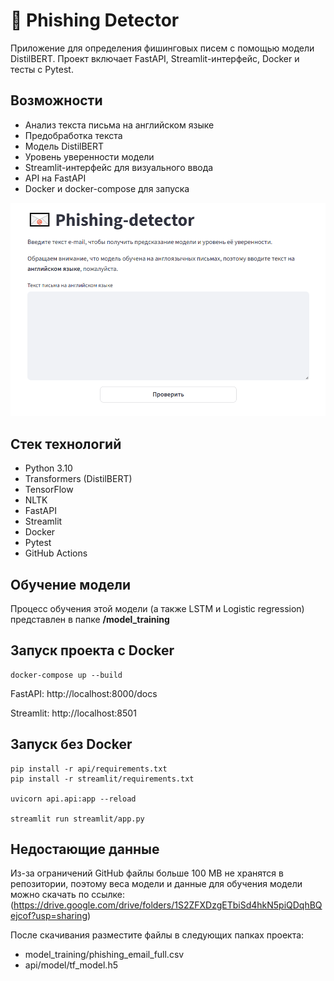 # 📧 Phishing Detector
Приложение для определения фишинговых писем с помощью модели DistilBERT.
Проект включает FastAPI, Streamlit-интерфейс, Docker и тесты с Pytest.

## Возможности
* Анализ текста письма на английском языке
* Предобработка текста
* Модель DistilBERT
* Уровень уверенности модели
* Streamlit-интерфейс для визуального ввода
* API на FastAPI
* Docker и docker-compose для запуска

![Streamlit-интерфейс](screenshots/streamlit.png)

## Стек технологий
* Python 3.10
* Transformers (DistilBERT)
* TensorFlow
* NLTK
* FastAPI
* Streamlit
* Docker
* Pytest
* GitHub Actions

## Обучение модели
Процесс обучения этой модели (а также LSTM и Logistic regression) представлен в папке **/model_training**

## Запуск проекта c Docker
```
docker-compose up --build
```
FastAPI: http://localhost:8000/docs

Streamlit: http://localhost:8501

## Запуск без Docker
```
pip install -r api/requirements.txt
pip install -r streamlit/requirements.txt

uvicorn api.api:app --reload

streamlit run streamlit/app.py
```
## Недостающие данные

Из-за ограничений GitHub файлы больше 100 MB не хранятся в репозитории, поэтому веса модели и данные для обучения модели можно скачать по ссылке:<br> (https://drive.google.com/drive/folders/1S2ZFXDzgETbiSd4hkN5piQDqhBQejcof?usp=sharing)

После скачивания разместите файлы в следующих папках проекта:
* model_training/phishing_email_full.csv 
* api/model/tf_model.h5


